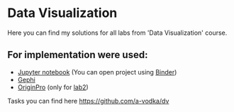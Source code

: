 # Data Visualization

Here you  can find my solutions for all labs from 'Data Visualization' course.

## For implementation were used:
- [Jupyter notebook](https://jupyter.org/) (You can open project using [Binder](https://gke.mybinder.org/))
- [Gephi](https://gephi.org/)
- [OriginPro](https://www.originlab.com/) (only for [lab2](https://github.com/HappyMary16/data-visualization-labs/tree/main/lab2))

Tasks you can find here https://github.com/a-vodka/dv
